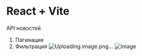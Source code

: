 # React + Vite

API новостей

1) Пагинация
2) Фильтрация
![Uploading image.png…]()
![image](https://github.com/NikWither/newsApp/assets/74288513/f29ef7dd-711e-447a-9d64-210e696ce1c1)

